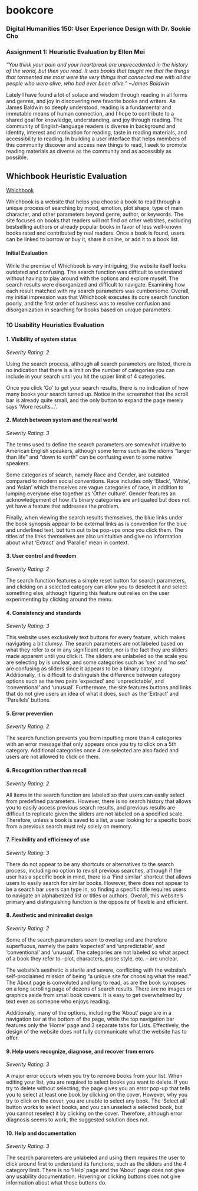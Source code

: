 # bookcore

### Digital Humanities 150: User Experience Design with Dr. Sookie Cho
### Assignment 1: Heuristic Evaluation by Ellen Mei
*“You think your pain and your heartbreak are unprecedented in the history of the world, but then you read. It was books that taught me that the things that tormented me most were the very things that connected me with all the people who were alive, who had ever been alive.”    ~James Baldwin*

Lately I have found a lot of solace and wisdom through reading in all forms and genres, and joy in discovering new favorite books and writers. As James Baldwin so deeply understood, reading is a fundamental and immutable means of human connection, and I hope to contribute to a shared goal for knowledge, understanding, and joy through reading. The community of English-language readers is diverse in background and identity, interest and motivation for reading, taste in reading materials, and accessibility to reading. In building a user interface that helps members of this community discover and access new things to read, I seek to promote reading materials as diverse as the community and as accessibly as possible. 

## Whichbook Heuristic Evaluation
[Whichbook](https://www.whichbook.net/)

Whichbook is a website that helps you choose a book to read through a unique process of searching by mood, emotion, plot shape, type of main character, and other parameters beyond genre, author, or keywords. The site focuses on books that readers will not find on other websites, excluding bestselling authors or already popular books in favor of less well-known books rated and contributed by real readers. Once a book is found, users can be linked to borrow or buy it, share it online, or add it to a book list.

#### Initial Evaluation
While the premise of Whichbook is very intriguing, the website itself looks outdated and confusing. The search function was difficult to understand without having to play around with the options and explore myself. The search results were disorganized and difficult to navigate. Examining how each result matched with my search parameters was cumbersome. Overall, my initial impression was that Whichbook executes its core search function poorly, and the first order of business was to resolve confusion and disorganization in searching for books based on unique parameters.

### 10 Usability Heuristics Evaluation

#### 1. Visibility of system status
*Severity Rating: 2*

Using the search process, although all search parameters are listed, there is no indication that there is a limit on the number of categories you can include in your search until you hit the upper limit of 4 categories. 


Once you click ‘Go’ to get your search results, there is no indication of how many books your search turned up. Notice in the screenshot that the scroll bar is already quite small, and the only button to expand the page merely says ‘More results…’.

#### 2. Match between system and the real world
*Severity Rating: 3*

The terms used to define the search parameters are somewhat intuitive to American English speakers, although some terms such as the idioms “larger than life” and “down to earth” can be confusing even to some native speakers.


Some categories of search, namely Race and Gender, are outdated compared to modern social conventions. Race includes only ‘Black’, ‘White’, and ‘Asian’ which themselves are vague categories of race, in addition to lumping everyone else together as ‘Other culture’. Gender features an acknowledgement of how it’s binary categories are antiquated but does not yet have a feature that addresses the problem.


Finally, when viewing the search results themselves, the blue links under the book synopsis appear to be external links as is convention for the blue and underlined text, but turn out to be pop-ups once you click them. The titles of the links themselves are also unintuitive and give no information about what ‘Extract’ and ‘Parallel’ mean in context.

#### 3. User control and freedom
*Severity Rating: 2*

The search function features a simple reset button for search parameters, and clicking on a selected category can allow you to deselect it and select something else, although figuring this feature out relies on the user experimenting by clicking around the menu.  

#### 4. Consistency and standards
*Severity Rating: 3*

This website uses exclusively text buttons for every feature, which makes navigating a bit clumsy. The search parameters are not labeled based on what they refer to or in any significant order, nor is the fact they are sliders made apparent until you click it. The sliders are unlabeled so the scale you are selecting by is unclear, and some categories such as ‘sex’ and ‘no sex’ are confusing as sliders since it appears to be a binary category. Additionally, it is difficult to distinguish the difference between category options such as the two pairs ‘expected’ and ‘unpredictable’, and ‘conventional’ and ‘unusual’. Furthermore, the site features buttons and links that do not give users an idea of what it does, such as the ‘Extract’ and ‘Parallels’ buttons. 

#### 5. Error prevention
*Severity Rating: 2*

The search function prevents you from inputting more than 4 categories with an error message that only appears once you try to click on a 5th category. Additional categories once 4 are selected are also faded and users are not allowed to click on them.

#### 6. Recognition rather than recall
*Severity Rating: 2*

All items in the search function are labeled so that users can easily select from predefined parameters. However, there is no search history that allows you to easily access previous search results, and previous results are difficult to replicate given the sliders are not labeled on a specified scale. Therefore, unless a book is saved to a list, a user looking for a specific book from a previous search must rely solely on memory. 

#### 7. Flexibility and efficiency of use
*Severity Rating: 3*

There do not appear to be any shortcuts or alternatives to the search process, including no option to revisit previous searches, although if the user has a specific book in mind, there is a ‘Find similar’ shortcut that allows users to easily search for similar books. However, there does not appear to be a search bar users can type in, so finding a specific title requires users to navigate an alphabetized list or titles or authors. Overall, this website’s primary and distinguishing function is the opposite of flexible and efficient.

#### 8. Aesthetic and minimalist design
*Severity Rating: 2*

Some of the search parameters seem to overlap and are therefore superfluous, namely the pairs ‘expected’ and ‘unpredictable’, and ‘conventional’ and ‘unusual’. The categories are not labeled so what aspect of a book they refer to –plot, characters, prose style, etc. – are unclear. 


The website’s aesthetic is sterile and severe, conflicting with the website’s self-proclaimed mission of being “a unique site for choosing what the read.” The About page is convoluted and long to read, as are the book synopses on a long scrolling page of dozens of search results. There are no images or graphics aside from small book covers. It is easy to get overwhelmed by text even as someone who enjoys reading. 


Additionally, many of the options, including the ‘About’ page are in a navigation bar at the bottom of the page, while the top navigation bar features only the ‘Home’ page and 3 separate tabs for Lists. Effectively, the design of the website does not fully communicate what the website has to offer. 

#### 9. Help users recognize, diagnose, and recover from errors
*Severity Rating: 3*

A major error occurs when you try to remove books from your list. When editing your list, you are required to select books you want to delete. If you try to delete without selecting, the page gives you an error pop-up that tells you to select at least one book by clicking on the cover. However, why you try to click on the cover, you are unable to select any book. The ‘Select all’ button works to select books, and you can unselect a selected book, but you cannot reselect it by clicking on the cover. Therefore, although error diagnosis seems to work, the suggested solution does not.

#### 10. Help and documentation
*Severity Rating: 3*

The search parameters are unlabeled and using them requires the user to click around first to understand its functions, such as the sliders and the 4 category limit. There is no ‘Help’ page and the ‘About’ page does not give any usability documentation. Hovering or clicking buttons does not give information about what those buttons do.

